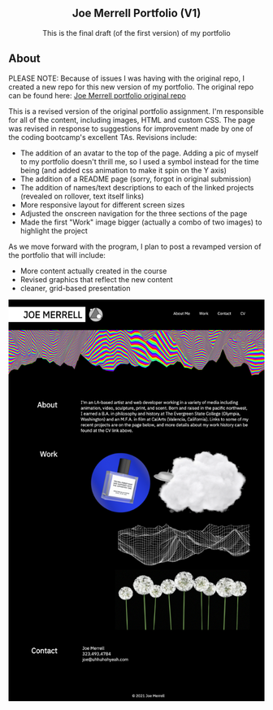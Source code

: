
<p align="center">

  <h2 align="center">Joe Merrell Portfolio (V1)</h2>

  <p align="center">
    This is the final draft (of the first version) of my portfolio
    
  </p>
</p>




## About

<p>PLEASE NOTE: Because of issues I was having with the original repo, I created a new repo for this new version of my portfolio. The original repo can be found here: <a href="https://github.com/JoeMerrell/portfolio" target="_blank">Joe Merrell portfolio original repo</a></p>



<p>This is a revised version of the original portfolio assignment. I'm responsible for all of the content, including images, HTML and custom CSS. The page was revised in response to suggestions for improvement made by one of the coding bootcamp's excellent TAs. Revisions include:
</p>


  - The addition of an avatar to the top of the page. Adding a pic of myself to my portfolio doesn't thrill me, so I used a symbol instead for the time being (and added css animation to make it spin on the Y axis)
  - The addition of a README page (sorry, forgot in original submission)
  - The addition of names/text descriptions to each of the linked projects (revealed on rollover, text itself links)
  - More responsive layout for different screen sizes
  - Adjusted the onscreen navigation for the three sections of the page
  - Made the first "Work" image bigger (actually a combo of two images) to highlight the project


<p> As we move forward with the program, I plan to post a revamped version of the portfolio that will include:
</p>

- More content actually created in the course
- Revised graphics that reflect the new content
- cleaner, grid-based presentation

<img src="./assets/images/screenshot1.png">